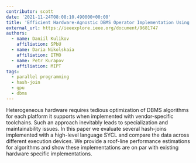 ```yaml
---
contributor: scott
date: '2021-11-24T08:08:10.490000+00:00'
title: 'Efficient Hardware-Agnostic DBMS Operator Implementation Using SYCL'
external_url: https://ieeexplore.ieee.org/document/9681747
authors:
  - name: Daniil Kulikov
    affiliation: SPbU
  - name: Daria Nikolskaia
    affiliation: ITMO
  - name: Petr Kurapov
    affiliation: MIPT
tags:
  - parallel programming
  - hash-join
  - gpu
  - dbms
---
```


Heterogeneous hardware requires tedious optimization of DBMS algorithms for each platform it supports when implemented
with vendor-specific toolchains. Such an approach inevitably leads to specialization and maintainability issues. In this
paper we evaluate several hash-joins implemented with a high-level language SYCL and compare the data across different
execution devices. We provide a roof-line performance estimations for algorithms and show these implementations are on
par with existing hardware specific implementations.